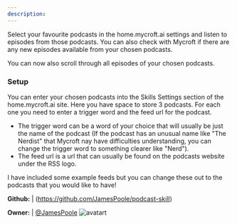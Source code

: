 ```yaml
---
description: 
---
```

Select your favourite podcasts in the home.mycroft.ai settings and listen to episodes from those podcasts.
You can also check with Mycroft if there are any new episodes available from your chosen podcasts.

You can now also scroll through all episodes of your chosen podcasts.

### Setup
You can enter your chosen podcasts into the Skills Settings section of the home.mycroft.ai site.
Here you have space to store 3 podcasts. For each one you need to enter a trigger word and the feed
url for the podcast.
- The trigger word can be a word of your choice that will usually be just the name
of the podcast (If the podcast has an unusual name like "The Nerdist" that Mycroft nay have difficulties understanding,
you can change the trigger word to something clearer like "Nerd").
- The feed url is a url that can usually be found on the podcasts website under the RSS logo.

I have included some example feeds but you can change these out to the podcasts that you would like to have!

**Github:** | (https://github.com/JamesPoole/podcast-skill)

**Owner:** | [@JamesPoole](https://github.com/JamesPoole) ![avatart](https://avatars0.githubusercontent.com/u/9287618?v=4)

